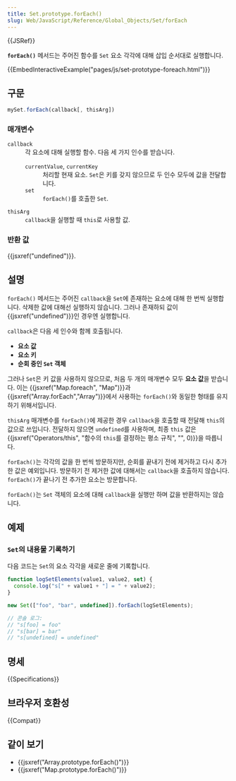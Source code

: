 ```yaml
---
title: Set.prototype.forEach()
slug: Web/JavaScript/Reference/Global_Objects/Set/forEach
---
```


{{JSRef}}

**`forEach()`** 메서드는 주어진 함수를 `Set` 요소 각각에 대해 삽입 순서대로 실행합니다.

{{EmbedInteractiveExample("pages/js/set-prototype-foreach.html")}}

## 구문

```js
mySet.forEach(callback[, thisArg])
```

### 매개변수

<dl><dt><code>callback</code></dt><dd>각 요소에 대해 실행할 함수. 다음 세 가지 인수를 받습니다.</dd><dd><dl><dt><code>currentValue</code>, <code>currentKey</code></dt><dd>처리할 현재 요소. <code>Set</code>은 키를 갖지 않으므로 두 인수 모두에 값을 전달합니다.</dd><dt><code>set</code></dt><dd><code>forEach()</code>를 호출한 <code>Set</code>.</dd></dl></dd><dt><code>thisArg</code></dt><dd><code>callback</code>을 실행할 때 <code>this</code>로 사용할 값.</dd></dl>

### 반환 값

{{jsxref("undefined")}}.

## 설명

`forEach()` 메서드는 주어진 `callback`을 `Set`에 존재하는 요소에 대해 한 번씩 실행합니다. 삭제한 값에 대해선 실행하지 않습니다. 그러나 존재하되 값이 {{jsxref("undefined")}}인 경우엔 실행합니다.

`callback`은 다음 세 인수와 함께 호출됩니다.

- **요소 값**
- **요소 키**
- **순회 중인 `Set` 객체**

그러나 `Set`은 키 값을 사용하지 않으므로, 처음 두 개의 매개변수 모두 **요소 값**을 받습니다. 이는 {{jsxref("Map.foreach", "Map")}}과 {{jsxref("Array.forEach","Array")}}에서 사용하는 `forEach()`와 동일한 형태를 유지하기 위해서입니다.

`thisArg` 매개변수를 `forEach()`에 제공한 경우 `callback`을 호출할 때 전달해 `this`의 값으로 쓰입니다. 전달하지 않으면 `undefined`를 사용하며, 최종 `this` 값은 {{jsxref("Operators/this", "함수의 <code>this</code>를 결정하는 평소 규칙", "", 0)}}을 따릅니다.

`forEach()`는 각각의 값을 한 번씩 방문하지만, 순회를 끝내기 전에 제거하고 다시 추가한 값은 예외입니다. 방문하기 전 제거한 값에 대해서는 `callback`을 호출하지 않습니다. `forEach()`가 끝나기 전 추가한 요소는 방문합니다.

`forEach()`는 `Set` 객체의 요소에 대해 `callback`을 실행만 하며 값을 반환하지는 않습니다.

## 예제

### `Set`의 내용물 기록하기

다음 코드는 `Set`의 요소 각각을 새로운 줄에 기록합니다.

```js
function logSetElements(value1, value2, set) {
  console.log("s[" + value1 + "] = " + value2);
}

new Set(["foo", "bar", undefined]).forEach(logSetElements);

// 콘솔 로그:
// "s[foo] = foo"
// "s[bar] = bar"
// "s[undefined] = undefined"
```

## 명세

{{Specifications}}

## 브라우저 호환성

{{Compat}}

## 같이 보기

- {{jsxref("Array.prototype.forEach()")}}
- {{jsxref("Map.prototype.forEach()")}}
